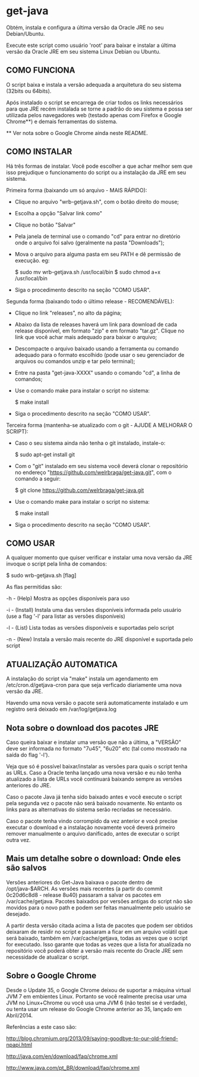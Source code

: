 get-java
========

Obtém, instala e configura a última versão da Oracle JRE no seu Debian/Ubuntu.

Execute este script como usuário 'root' para baixar e instalar a última versão
da Oracle JRE em seu sistema Linux Debian ou Ubuntu.

COMO FUNCIONA
-------------

O script baixa e instala a versão adequada a arquitetura do seu sistema (32bits 
ou 64bits).

Após instalado o script se encarrega de criar todos os links necessários para
que JRE recém instalada se torne a padrão do seu sistema e possa ser utilizada 
pelos navegadores web (testado apenas com Firefox e Google Chrome**) e demais
ferramentas do sistema.

** Ver nota sobre o Google Chrome ainda neste README.

COMO INSTALAR
-------------

Há três formas de instalar. Você pode escolher a que achar melhor sem que isso 
prejudique o funcionamento do script ou a instalação da JRE em seu sistema.

Primeira forma (baixando um só arquivo - MAIS RÁPIDO):
- Clique no arquivo "wrb-getjava.sh", com o botão direito do mouse;
- Escolha a opção "Salvar link como"
- Clique no botão "Salvar"
- Pela janela de terminal use o comando "cd" para entrar no diretório onde o 
arquivo foi salvo (geralmente na pasta "Downloads");
- Mova o arquivo para alguma pasta em seu PATH e dê permissão de execução. eg:

  $ sudo mv wrb-getjava.sh /usr/local/bin
  $ sudo chmod a+x /usr/local/bin

- Siga o procedimento descrito na seção "COMO USAR".

Segunda forma (baixando todo o último release - RECOMENDÁVEL):
- Clique no link "releases", no alto da página;
- Abaixo da lista de releases haverá um link para download de cada release 
disponível, em formato "zip" e em formato "tar.gz". Clique no link que você 
achar mais adequado para baixar o arquivo;
- Descompacte o arquivo baixado usando a ferramenta ou comando adequado para o 
formato escolhido (pode usar o seu gerenciador de arquivos ou comandos 
unzip e tar pelo terminal);
- Entre na pasta "get-java-XXXX" usando o comando "cd", a linha de comandos;
- Use o comando make para instalar o script no sistema:

  $ make install

- Siga o procedimento descrito na seção "COMO USAR".

Terceira forma (mantenha-se atualizado com o git - AJUDE A MELHORAR O SCRIPT):
- Caso o seu sistema ainda não tenha o git instalado, instale-o: 

  $ sudo apt-get install git

- Com o "git" instalado em seu sistema você deverá clonar o repositório no 
endereço "https://github.com/welrbraga/get-java.git", com o comando a seguir:

  $ git clone https://github.com/welrbraga/get-java.git

- Use o comando make para instalar o script no sistema:

  $ make install

- Siga o procedimento descrito na seção "COMO USAR".


COMO USAR
---------

A qualquer momento que quiser verificar e instalar uma nova versão da JRE
invoque o script pela linha de comandos:

$ sudo wrb-getjava.sh [flag]


As flas permitidas são:

  -h - (Help) Mostra as opções disponíveis para uso
 
  -i - (Install) Instala uma das versões disponíveis informada 
       pelo usuário (use a flag '-l' para listar as versões disponíveis)

  -l - (List) Lista todas as versões disponíveis e suportadas pelo script

  -n - (New) Instala a versão mais recente do JRE disponível e suportada 
       pelo script


ATUALIZAÇÃO AUTOMATICA
----------------------

A instalação do script via "make" instala um agendamento em /etc/cron.d/getjava-cron
para que seja verficado diariamente uma nova versão da JRE.

Havendo uma nova versão o pacote será automaticamente instalado e um registro será
deixado em /var/log/getjava.log

Nota sobre o download dos pacotes JRE
-------------------------------------

Caso queira baixar e instalar uma versão que não a última, a "VERSÃO" 
deve ser informada no formato "7u45", "6u20" etc (tal como mostrado na saída
do flag '-l').

Veja que só é possível baixar/instalar as versões para quais o script tenha 
as URLs. Caso a Oracle tenha lançado uma nova versão e eu não tenha atualizado
a lista de URLs você continuará baixando sempre as versões anteriores do JRE.

Caso o pacote Java já tenha sido baixado antes e você execute o script pela 
segunda vez o pacote não será baixado novamente. No entanto os links para
as alternativas do sistema serão recriadas se necessário.

Caso o pacote tenha vindo corrompido da vez anterior e você precise 
executar o download e a instalação novamente você deverá primeiro
remover manualmente o arquivo danificado, antes de executar o script 
outra vez.

Mais um detalhe sobre o download: Onde eles são salvos
------------------------------------------------------

Versões anteriores do Get-Java baixava o pacote dentro de /opt/java-$ARCH.
As versões mais recentes (a partir do commit 0c20d6c8d8 - release 8u40)
passaram a salvar os pacotes em /var/cache/getjava. Pacotes baixados por
versões antigas do script não são movidos para o novo path e podem ser 
feitas manualmente pelo usuário se desejado.

A partir desta versão citada acima a lista de pacotes que podem ser 
obtidos deixaram de residir no script e passaram a ficar em um arquivo 
volátil que será baixado, também em /var/cache/getjava, todas as vezes
que o script for executado. Isso garante que todas as vezes que a lista 
for atualizada no repositório você poderá obter a versão mais recente do
Oracle JRE sem necessidade de atualizar o script.

Sobre o Google Chrome
---------------------

Desde o Update 35, o Google Chrome deixou de suportar a máquina virtual JVM 7 
em embientes Linux. Portanto se você realmente precisa usar uma JVM no 
Linux+Chrome ou você usa uma JVM 6 (não testei se é verdade), ou tenta usar um 
release do Google Chrome anterior ao 35, lançado em Abril/2014.

Referências a este caso são:

http://blog.chromium.org/2013/09/saying-goodbye-to-our-old-friend-npapi.html

http://java.com/en/download/faq/chrome.xml

http://www.java.com/pt_BR/download/faq/chrome.xml

